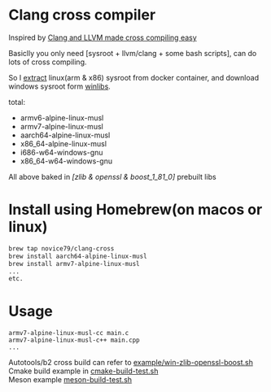 # Clang cross compiler

Inspired by [Clang and LLVM made cross compiling easy](https://mcilloni.ovh/2021/02/09/cxx-cross-clang/)

Basiclly you only need [sysroot + llvm/clang + some bash scripts], can do lots of cross compiling.

So I [extract](extract-sysroot-from-docker.sh) linux(arm & x86) sysroot from docker container, and download windows sysroot form [winlibs](https://winlibs.com/).

total:

- armv6-alpine-linux-musl
- armv7-alpine-linux-musl
- aarch64-alpine-linux-musl
- x86_64-alpine-linux-musl
- i686-w64-windows-gnu
- x86_64-w64-windows-gnu

All above baked in *[zlib & openssl & boost_1_81_0]* prebuilt libs

# Install using Homebrew(on macos or linux)

```bash
brew tap novice79/clang-cross
brew install aarch64-alpine-linux-musl
brew install armv7-alpine-linux-musl
...
etc.
```


# Usage

    armv7-alpine-linux-musl-cc main.c 
    armv7-alpine-linux-musl-c++ main.cpp
    ...



Autotools/b2 cross build can refer to [example/win-zlib-openssl-boost.sh](example/win-zlib-openssl-boost.sh)  
Cmake build example in [cmake-build-test.sh](cmake-build-test.sh)  
Meson example [meson-build-test.sh](meson-build-test.sh)  